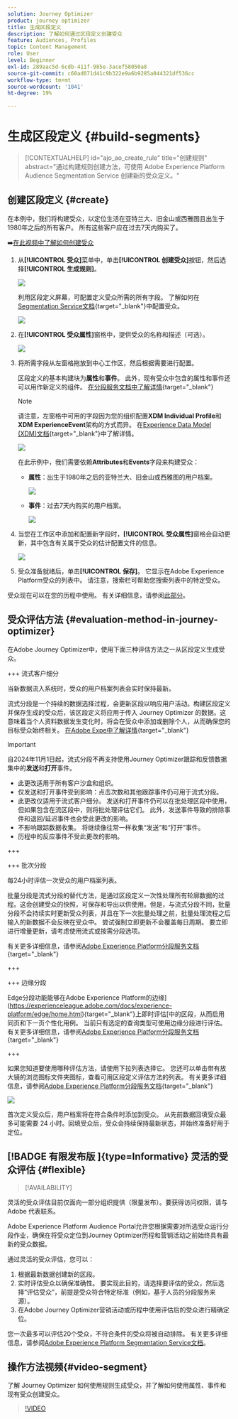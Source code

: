 ```yaml
---
solution: Journey Optimizer
product: journey optimizer
title: 生成区段定义
description: 了解如何通过区段定义创建受众
feature: Audiences, Profiles
topic: Content Management
role: User
level: Beginner
exl-id: 289aac5d-6cdb-411f-985e-3acef58050a8
source-git-commit: c60ad071d41c9b322e9a6b9285a044321df536cc
workflow-type: tm+mt
source-wordcount: '1041'
ht-degree: 19%

---
```


# 生成区段定义 {#build-segments}

>[!CONTEXTUALHELP]
>id="ajo_ao_create_rule"
>title="创建规则"
>abstract="通过构建规则创建方法，可使用 Adobe Experience Platform Audience Segmentation Service 创建新的受众定义。"

## 创建区段定义 {#create}

在本例中，我们将构建受众，以定位生活在亚特兰大、旧金山或西雅图且出生于1980年之后的所有客户。 所有这些客户应在过去7天内购买了。

➡️[在此视频中了解如何创建受众](#video-segment)

1. 从&#x200B;**[!UICONTROL 受众]**&#x200B;菜单中，单击&#x200B;**[!UICONTROL 创建受众]**&#x200B;按钮，然后选择&#x200B;**[!UICONTROL 生成规则]**。

   ![](assets/create-segment.png)

   利用区段定义屏幕，可配置定义受众所需的所有字段。 了解如何在[Segmentation Service文档](https://experienceleague.adobe.com/docs/experience-platform/segmentation/ui/overview.html?lang=zh-Hans){target="_blank"}中配置受众。

   ![](assets/segment-builder.png)

1. 在&#x200B;**[!UICONTROL 受众属性]**&#x200B;窗格中，提供受众的名称和描述（可选）。

   ![](assets/segment-properties.png)

1. 将所需字段从左窗格拖放到中心工作区，然后根据需要进行配置。

   区段定义的基本构建块为&#x200B;**属性**&#x200B;和&#x200B;**事件**。 此外，现有受众中包含的属性和事件还可以用作新定义的组件。 [在分段服务文档中了解详情](https://experienceleague.adobe.com/en/docs/experience-platform/segmentation/ui/segment-builder#building-blocks){target="_blank"}

   >[!NOTE]
   >
   >请注意，左窗格中可用的字段因为您的组织配置&#x200B;**XDM Individual Profile**&#x200B;和&#x200B;**XDM ExperienceEvent**&#x200B;架构的方式而异。  在[Experience Data Model (XDM)文档](https://experienceleague.adobe.com/docs/experience-platform/xdm/home.html){target="_blank"}中了解详情。

   ![](assets/drag-fields.png)

   在此示例中，我们需要依赖&#x200B;**Attributes**&#x200B;和&#x200B;**Events**&#x200B;字段来构建受众：

   * **属性**：出生于1980年之后的亚特兰大、旧金山或西雅图的用户档案。

     ![](assets/add-attributes.png)

   * **事件**：过去7天内购买的用户档案。

     ![](assets/add-events.png)

1. 当您在工作区中添加和配置新字段时，**[!UICONTROL 受众属性]**&#x200B;窗格会自动更新，其中包含有关属于受众的估计配置文件的信息。

   ![](assets/segment-estimate.png)

1. 受众准备就绪后，单击&#x200B;**[!UICONTROL 保存]**。 它显示在Adobe Experience Platform受众的列表中。 请注意，搜索栏可帮助您搜索列表中的特定受众。

受众现在可以在您的历程中使用。 有关详细信息，请参阅[此部分](../audience/about-audiences.md)。

## 受众评估方法 {#evaluation-method-in-journey-optimizer}

在Adobe Journey Optimizer中，使用下面三种评估方法之一从区段定义生成受众。

+++ 流式客户细分

当新数据流入系统时，受众的用户档案列表会实时保持最新。

流式分段是一个持续的数据选择过程，会更新区段以响应用户活动。构建区段定义并保存生成的受众后，该区段定义将应用于传入 Journey Optimizer 的数据。这意味着当个人资料数据发生变化时，将会在受众中添加或删除个人，从而确保您的目标受众始终相关。 [在Adobe Expe中了解详情](https://experienceleague.adobe.com/docs/experience-platform/segmentation/ui/streaming-segmentation.html){target="_blank"}

>[!IMPORTANT]
>
>自2024年11月1日起，流式分段不再支持使用Journey Optimizer跟踪和反馈数据集中的&#x200B;**发送**&#x200B;和&#x200B;**打开**&#x200B;事件。
>* 此更改适用于所有客户沙盒和组织。
>* 仅发送和打开事件受到影响：点击次数和其他跟踪事件仍可用于流式分段。
>* 此更改仅适用于流式客户细分。 发送和打开事件仍可以在批处理区段中使用，但如果包含在流区段中，则将批处理评估它们。 此外，发送事件导致的排除事件和退回/延迟事件也会受此更改的影响。
>* 不影响跟踪数据收集。 将继续像往常一样收集“发送”和“打开”事件。
>* 历程中的反应事件不受此更改的影响。

+++

+++ 批次分段

每24小时评估一次受众的用户档案列表。

批量分段是流式分段的替代方法，是通过区段定义一次性处理所有轮廓数据的过程。这会创建受众的快照，可保存和导出以供使用。但是，与流式分段不同，批量分段不会持续实时更新受众列表，并且在下一次批量处理之前，批量处理流程之后输入的新数据不会反映在受众中。 尝试强制立即更新不会覆盖每日周期。 要立即进行增量更新，请考虑使用流式或按需分段选项。

有关更多详细信息，请参阅[Adobe Experience Platform分段服务文档](https://experienceleague.adobe.com/docs/experience-platform/segmentation/home.html#batch){target="_blank"}

+++

+++ 边缘分段

Edge分段功能能够在Adobe Experience Platform的边缘](https://experienceleague.adobe.com/docs/experience-platform/edge/home.html){target="_blank"}上即时评估[中的区段，从而启用同页和下一页个性化用例。 当前只有选定的查询类型可使用边缘分段进行评估。 有关更多详细信息，请参阅[Adobe Experience Platform分段服务文档](https://experienceleague.adobe.com/docs/experience-platform/segmentation/ui/edge-segmentation.html#query-types){target="_blank"}

+++

如果您知道要使用哪种评估方法，请使用下拉列表选择它。 您还可以单击带有放大镜的浏览图标文件夹图标，查看可用区段定义评估方法的列表。 有关更多详细信息，请参阅[Adobe Experience Platform分段服务文档](https://experienceleague.adobe.com/docs/experience-platform/segmentation/ui/segment-builder.html#segment-properties){target="_blank"}

![](assets/evaluation-methods.png)

<!--The determination between batch segmentation and streaming segmentation is made by the system for each audience, based on the complexity and the cost of evaluating the segment definition rule. You can view the evaluation method for each audience in the **[!UICONTROL Evaluation method]** column of the audience list.
    
![](assets/evaluation-method.png)

>[!NOTE]
>
>If the **[!UICONTROL Evaluation method]** column does not display, you  need to add it using configuration button on the top right of the list.-->

首次定义受众后，用户档案将在符合条件时添加到受众。 从先前数据回填受众最多可能需要 24 小时。回填受众后，受众会持续保持最新状态，并始终准备好用于定位。

## [!BADGE 有限发布版 ]{type=Informative} 灵活的受众评估 {#flexible}

>[!AVAILABILITY]
>
灵活的受众评估目前仅面向一部分组织提供（限量发布）。要获得访问权限，请与 Adobe 代表联系。

Adobe Experience Platform Audience Portal允许您根据需要对所选受众运行分段作业，确保在将受众定位到Journey Optimizer历程和营销活动之前始终具有最新的受众数据。

通过灵活的受众评估，您可以：

1. 根据最新数据创建新的区段。
1. 实时评估受众以确保准确性。 要实现此目的，请选择要评估的受众，然后选择“评估受众”，前提是受众符合特定标准（例如，基于人员的分段服务来源）。
1. 在Adobe Journey Optimizer营销活动或历程中使用评估后的受众进行精确定位。

您一次最多可以评估20个受众，不符合条件的受众将被自动排除。 有关更多详细信息，请参阅[Adobe Experience Platform Segmentation Service文档](https://experienceleague.adobe.com/en/docs/experience-platform/segmentation/ui/audience-portal#flexible-audience-evaluation)。

## 操作方法视频{#video-segment}

了解 Journey Optimizer 如何使用规则生成受众，并了解如何使用属性、事件和现有受众创建受众。

>[!VIDEO](https://video.tv.adobe.com/v/3425020?quality=12)
